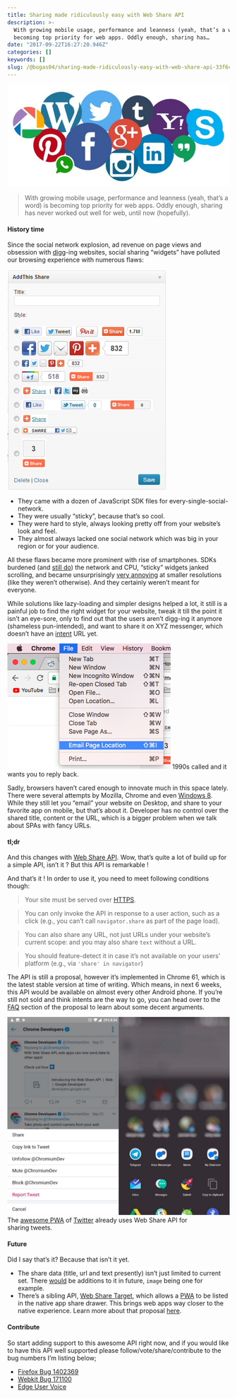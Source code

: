 ```yaml
---
title: Sharing made ridiculously easy with Web Share API
description: >-
  With growing mobile usage, performance and leanness (yeah, that’s a word) is
  becoming top priority for web apps. Oddly enough, sharing has…
date: "2017-09-22T16:27:20.946Z"
categories: []
keywords: []
slug: /@bogas04/sharing-made-ridiculously-easy-with-web-share-api-33f6c9189d04
---
```


![](img/blog/1__qp3z0ij8v372R__DVbuJB6Q.jpeg)

> With growing mobile usage, performance and leanness (yeah, that’s a word) is becoming top priority for web apps. Oddly enough, sharing has never worked out well for web, until now (hopefully).

#### History time

Since the social network explosion, ad revenue on page views and obsession with [digg](http://digg.com/)\-ing websites, social sharing “widgets” have polluted our browsing experience with numerous flaws:

![](img/blog/1__rW9LubrRX5l06KUeRoCzsA.png)

- They came with a dozen of JavaScript SDK files for every-single-social-network.
- They were usually “sticky”, because that’s so cool.
- They were hard to style, always looking pretty off from your website’s look and feel.
- They almost always lacked one social network which was big in your region or for your audience.

All these flaws became more prominent with rise of smartphones. SDKs burdened (and [still do](https://medium.freecodecamp.org/why-16-of-the-code-on-the-average-site-belongs-to-facebook-and-what-that-means-68956cd731be)) the network and CPU, “sticky” widgets janked scrolling, and became unsurprisingly [very annoying](http://thinksem.com/blog/floating-social-media-share-bar-good-or-bad/) at smaller resolutions (like they weren’t otherwise). And they certainly weren’t meant for everyone.

While solutions like lazy-loading and simpler designs helped a lot, it still is a painful job to find the right widget for your website, tweak it till the point it isn’t an eye-sore, only to find out that the users aren’t digg-ing it anymore (shameless pun-intended), and want to share it on XYZ messenger, which doesn’t have an [intent](https://faq.whatsapp.com/en/android/28000012) URL yet.

![1990s called and it wants you to reply back.](img/blog/1__4xpPKwDeI__BomsMMRntRTw.png)
1990s called and it wants you to reply back.

Sadly, browsers haven’t cared enough to innovate much in this space lately. There were several attempts by Mozilla, Chrome and even [Windows 8](http://www.lovemysurface.net/using-windows-8-share-charm-surface/). While they still let you “email” your website on Desktop, and share to your favorite app on mobile, but that’s about it. Developer has no control over the shared title, content or the URL, which is a bigger problem when we talk about SPAs with fancy URLs.

#### tl;dr

And this changes with [Web Share API](https://developers.google.com/web/updates/2016/09/navigator-share). Wow, that’s quite a lot of build up for a simple API, isn’t it ? But this API is remarkable !

And that’s it ! In order to use it, you need to meet following conditions though:

> Your site must be served over [HTTPS](https://www.chromium.org/Home/chromium-security/prefer-secure-origins-for-powerful-new-features).

> You can only invoke the API in response to a user action, such as a click (e.g., you can’t call `navigator.share` as part of the page load).

> You can also share any URL, not just URLs under your website’s current scope: and you may also share `text` without a URL.

> You should feature-detect it in case it’s not available on your users’ platform (e.g., via `'share' in navigator`)

The API is still a proposal, however it’s implemented in Chrome 61, which is the latest stable version at time of writing. Which means, in next 6 weeks, this API would be available on almost every other Android phone. If you’re still not sold and think intents are the way to go, you can head over to the [FAQ](https://github.com/WICG/web-share/blob/master/docs/explainer.md#frequently-asked-questions) section of the proposal to learn about some decent arguments.

![The [awesome PWA](http://mobile.twitter.com/) of [Twitter](https://medium.com/@paularmstrong/twitter-lite-and-high-performance-react-progressive-web-apps-at-scale-d28a00e780a3) already uses Web Share API for sharing tweets.](img/blog/1__tGS6QdpXiL7m21oPm25v7A.png)
The [awesome PWA](http://mobile.twitter.com/) of [Twitter](https://medium.com/@paularmstrong/twitter-lite-and-high-performance-react-progressive-web-apps-at-scale-d28a00e780a3) already uses Web Share API for sharing tweets.

#### Future

Did I say that’s it? Because that isn’t it yet.

- The share data (title, url and text presently) isn’t just limited to current set. There [would](https://wicg.github.io/web-share/#extensibility-of-this-api) be additions to it in future, `image` being one for example.
- There’s a sibling API, [Web Share Target](https://github.com/mgiuca/web-share-target), which allows a [PWA](https://developers.google.com/web/progressive-web-apps/) to be listed in the native app share drawer. This brings web apps way closer to the native experience. Learn more about that proposal [here](https://github.com/mgiuca/web-share-target/blob/master/docs/explainer.md).

#### Contribute

So start adding support to this awesome API right now, and if you would like to have this API well supported please follow/vote/share/contribute to the bug numbers I’m listing below;

- [Firefox Bug 1402369](https://bugzilla.mozilla.org/show_bug.cgi?id=1402369)
- [Webkit Bug 171100](https://bugs.webkit.org/show_bug.cgi?id=171100)
- [Edge User Voice](https://wpdev.uservoice.com/forums/257854-microsoft-edge-developer/suggestions/31563175-implement-web-share-api)
